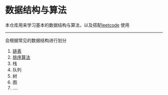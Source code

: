 # 数据结构与算法
本仓库用来学习基本的数据结构与算法，以及搭配[leetcode](https://leetcode.com/)
使用

-----
会根据常见的数据结构进行划分
1. [链表](https://github.com/baijiangLai/DataStructureAndAlgorithm/tree/master/LinkedList)
3. [排序算法](https://github.com/baijiangLai/DataStructureAndAlgorithm/tree/master/Sort)
2. 栈
4. 队列
3. 树
4. 图
5. ....